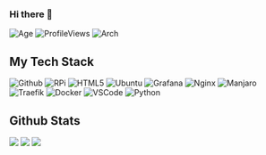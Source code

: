 
### Hi there 👋
<!--
**101br03k/101br03k** is a ✨ _special_ ✨ repository because its `README.md` (this file) appears on your GitHub profile.

Here are some ideas to get you started:

- 🔭 I’m currently working on ...
- 🌱 I’m currently learning ...
- 👯 I’m looking to collaborate on ...
- 🤔 I’m looking for help with ...
- 💬 Ask me about ...
- 📫 How to reach me: ...
- 😄 Pronouns: ...
- ⚡ Fun fact: ...
-->

![Age](https://img.shields.io/badge/Age-20-blue)
![ProfileViews](https://komarev.com/ghpvc/?username=101br03k)
![Arch](https://img.shields.io/badge/-I_use_Arch_btw-1793D1?logo=archlinux&logoColor=white)

## My Tech Stack

![Github](https://img.shields.io/badge/-Github-181717?style=flat-square&logo=github&logoColor=white)
![RPi](https://img.shields.io/badge/-RaspberryPi-A22846?style=flat-square&logo=raspberrypi&logoColor=white)
![HTML5](https://img.shields.io/badge/-HTML5-E34F26?style=flat-square&logo=html5&logoColor=white)
![Ubuntu](https://img.shields.io/badge/-Ubuntu-E95420?style=flat-square&logo=ubuntu&logoColor=white)
![Grafana](https://img.shields.io/badge/-Grafana-F46800?style=flat-square&logo=grafana&logoColor=white)
![Nginx](https://img.shields.io/badge/-Nginx-009639?style=flat-square&logo=nginx&logoColor=white)
![Manjaro](https://img.shields.io/badge/-Manjaro-35BF5C?style=flat-square&logo=manjaro&logoColor=white)
![Traefik](https://img.shields.io/badge/-Traefik-00ADD8?style=flat-square&logo=traefik&logoColor=white)
![Docker](https://img.shields.io/badge/-Docker-2496ED?style=flat-square&logo=docker&logoColor=white)
![VSCode](https://img.shields.io/badge/-Visual_Studio_Code-007ACC?style=flat-square&logo=visualstudiocode&logoColor=white)
![Python](https://img.shields.io/badge/-Python-3776AB?style=flat-square&logo=python&logoColor=white)

## Github Stats


![](https://github-readme-stats.vercel.app/api?username=101br03k&show_icons=true&theme=tokyonight)
![](https://github-readme-streak-stats.herokuapp.com/?user=101br03k&theme=tokyonight)
![](https://github-readme-stats.vercel.app/api/top-langs/?username=101br03k&hide=html&theme=tokyonight&layout=compact)
